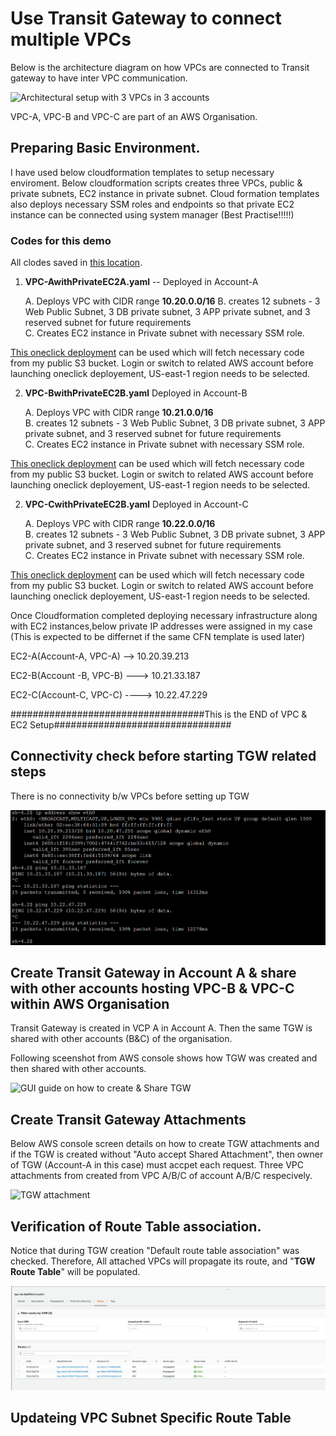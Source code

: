 # Use Transit Gateway to connect multiple VPCs

Below is the architecture diagram on how VPCs are connected to Transit gateway to have inter VPC communication. 

![Architectural setup with 3 VPCs in 3 accounts](https://raw.githubusercontent.com/thesatwik/PublicProjects/main/2-TransitGateway-ConnectVPCs/02%20Diagrams/Trasit%20Gatway_VPC%20Setup.png)

VPC-A, VPC-B and VPC-C are part of an AWS Organisation. 

## Preparing Basic Environment. 

I have used below cloudformation templates to setup necessary enviroment. 
Below cloudformation scripts creates three VPCs, public & private subnets, EC2 instance in private subnet. 
Cloud formation templates also deploys necessary SSM roles and endpoints so that private EC2 instance can be connected using system manager (Best Practise!!!!!)


### Codes for this demo
All clodes saved in [this location](https://github.com/thesatwik/PublicProjects/tree/main/2-TransitGateway-ConnectVPCs/01%20Code). 


1. **VPC-AwithPrivateEC2A.yaml**    -- Deployed in Account-A  

    A. Deploys VPC with CIDR range **10.20.0.0/16**
    B. creates 12 subnets - 3 Web Public Subnet, 3 DB private subnet, 3 APP  private subnet, and 3 reserved subnet for future requirements   
    C. Creates EC2 instance in Private subnet with necessary SSM role.   

[This oneclick deployment](https://console.aws.amazon.com/cloudformation/home?region=us-east-1#/stacks/create/review?templateURL=https://thesatwiklab.s3.amazonaws.com/Codes/2-TransitGateway-ConnectVPCs/VPC-AwithPrivateEC2A.yaml&stackName=VPC-AwithPrivateEC2 ) can be used which will fetch necessary code from my public S3 bucket.  Login or switch to related AWS account before launching oneclick deployement, US-east-1 region needs to be selected. 

2. **VPC-BwithPrivateEC2B.yaml**    Deployed in Account-B  

    A. Deploys VPC with CIDR range **10.21.0.0/16**  
    B. creates 12 subnets - 3 Web Public Subnet, 3 DB private subnet, 3 APP  private subnet, and 3 reserved subnet for future requirements   
    C. Creates EC2 instance in Private subnet with necessary SSM role.   

[This oneclick deployment](https://console.aws.amazon.com/cloudformation/home?region=us-east-1#/stacks/create/review?templateURL=https://thesatwiklab.s3.amazonaws.com/Codes/2-TransitGateway-ConnectVPCs/VPC-BwithPrivateEC2B.yaml&stackName=VPC-BwithPrivateEC2 ) can be used which will fetch necessary code from my public S3 bucket.  Login or switch to related AWS account before launching oneclick deployement, US-east-1 region needs to be selected. 


2. **VPC-CwithPrivateEC2B.yaml**    Deployed in Account-C  

    A. Deploys VPC with CIDR range **10.22.0.0/16**  
    B. creates 12 subnets - 3 Web Public Subnet, 3 DB private subnet, 3 APP  private subnet, and 3 reserved subnet for future requirements   
    C. Creates EC2 instance in Private subnet with necessary SSM role.   

[This oneclick deployment](https://console.aws.amazon.com/cloudformation/home?region=us-east-1#/stacks/create/review?templateURL=https://thesatwiklab.s3.amazonaws.com/Codes/2-TransitGateway-ConnectVPCs/VPC-CwithPrivateEC2C.yaml&stackName=VPC-CwithPrivateEC2 ) can be used which will fetch necessary code from my public S3 bucket.  Login or switch to related AWS account before launching oneclick deployement, US-east-1 region needs to be selected. 

Once Cloudformation completed deploying necessary infrastructure along with EC2 instances,below private IP addresses were assigned in my case (This is expected to be differnet if the same CFN template is used later)

EC2-A(Account-A, VPC-A)  --> 10.20.39.213

EC2-B(Account -B, VPC-B) ---> 10.21.33.187

EC2-C(Account-C, VPC-C) ----> 10.22.47.229


###################################This is the END of VPC & EC2 Setup################################

## Connectivity check before starting TGW related steps 

There is no connectivity b/w VPCs before setting up TGW

![No Connectivity](https://github.com/thesatwik/PublicProjects/blob/main/2-TransitGateway-ConnectVPCs/02%20Diagrams/BeforeTGW-VPCsCantCommunicate.png)


## Create Transit Gateway in Account A  & share with other accounts hosting VPC-B & VPC-C within AWS Organisation 

Transit Gateway is created in VCP A in Account A. Then the same TGW is shared with other accounts (B&C) of the organisation. 


Following sceenshot from AWS console shows how TGW was created and then shared with other accounts. 

![GUI guide on how to create & Share TGW](https://github.com/thesatwik/PublicProjects/blob/10f6f407abfe671fe7f5a0b8365fc17823b767f8/2-TransitGateway-ConnectVPCs/02%20Diagrams/Create%20&%20Share%20TGW.png)

## Create Transit Gateway Attachments   

Below AWS console screen details on how to create TGW attachments and if the TGW is created without "Auto accept Shared Attachment", then owner of TGW (Account-A in this case) must accpet each request. 
Three VPC attachments from created from VPC A/B/C of account A/B/C respecively. 

![TGW attachment](https://github.com/thesatwik/PublicProjects/blob/main/2-TransitGateway-ConnectVPCs/02%20Diagrams/TransitGatewayAttachments.png)


## Verification of Route Table association. 

Notice that during TGW creation "Default route table association" was checked. Therefore, All attached VPCs will propagate its route, and "**TGW Route Table**" will be populated. 


![TGW Default RT](https://github.com/thesatwik/PublicProjects/blob/main/2-TransitGateway-ConnectVPCs/02%20Diagrams/TGWDefaultRT.png)


## Updateing VPC Subnet Specific Route Table